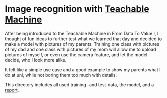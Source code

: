 # Image recognition with [Teachable Machine][TM]

After being introduced to the Teachable Machine in From Data To Value I, I thought of fun ideas to further test
what we learned that day and decided to make a model with pictures of my parents. Training one class with
pictures of my dad and one class with pictures of my mom will allow me to upload pictures of myself, or even use
the camera feature, and let the model decide, who I look more alike.

It felt like a simple use case and a good example to show my parents what I do at uni, while not boring them
too much with details.

This directory includes all used training- and test-data, the model, and a [report][rp]. 

[TM]: https://teachablemachine.withgoogle.com/train
[rp]: report.pdf